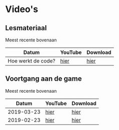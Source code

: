 # Video's

## Lesmateriaal

Meest recente bovenaan

Datum     |YouTube|Download
----------|---|---
Hoe werkt de code?|[hier](https://youtu.be/lPoANBtn4Tc)|[hier](http://richelbilderbeek.nl/djog_nanos_2018_hoe_werkt_de_code.ogv)

## Voortgang aan de game

Meest recente bovenaan

Datum     |YouTube|Download
----------|---|---
2019-03-23|[hier](https://youtu.be/iQFhbYMsdIQ)|[hier](http://richelbilderbeek.nl/djog_nanos_20190323.ogv)
2019-02-23|[hier](https://youtu.be/Jqp0DI38j7o)|[hier](http://richelbilderbeek.nl/djog_nanos_20190223.ogv)
